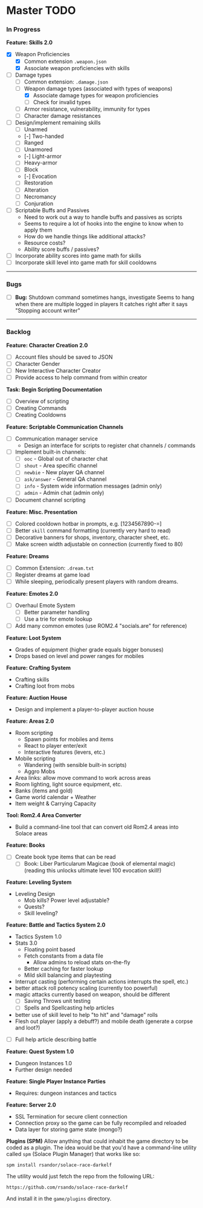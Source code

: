 # Master TODO

### In Progress

**Feature: Skills 2.0**
  - [x] Weapon Proficiencies
    - [x] Common extension `.weapon.json`
    - [x] Associate weapon proficiencies with skills
  - [ ] Damage types
    - [ ] Common extension: `.damage.json`
    - [ ] Weapon damage types (associated with types of weapons)
      - [x] Associate damage types for weapon proficiencies
      - [ ] Check for invalid types
    - [ ] Armor resistance, vulnerability, immunity for types
    - [ ] Character damage resistances
  - [ ] Design/implement remaining skills
    - [ ] Unarmed
    - [-] Two-handed
    - [ ] Ranged
    - [ ] Unarmored
    - [-] Light-armor
    - [ ] Heavy-armor
    - [ ] Block
    - [-] Evocation
    - [ ] Restoration
    - [ ] Alteration
    - [ ] Necromancy
    - [ ] Conjuration
  - [ ] Scriptable Buffs and Passives
    - Need to work out a way to handle buffs and passives as scripts
    - Seems to require a lot of hooks into the engine to know when to apply them
    - How do we handle things like additional attacks?
    - Resource costs?
    - Ability score buffs / passives?
  - [ ] Incorporate ability scores into game math for skills
  - [ ] Incorporate skill level into game math for skill cooldowns

--------------------------------------------------------------------------------

### Bugs

- [ ] **Bug:** Shutdown command sometimes hangs, investigate
      Seems to hang when there are multiple logged in players
      It catches right after it says "Stopping account writer"

--------------------------------------------------------------------------------

### Backlog

**Feature: Character Creation 2.0**
- [ ] Account files should be saved to JSON
- [ ] Character Gender
- [ ] New Interactive Character Creator
 - [ ] Provide access to help command from within creator

**Task: Begin Scripting Documentation**
- [ ] Overview of scripting
- [ ] Creating Commands
- [ ] Creating Cooldowns

**Feature: Scriptable Communication Channels**
- [ ] Communication manager service
  - Design an interface for scripts to register chat channels / commands
- [ ] Implement built-in channels:
  - [ ] `ooc` - Global out of character chat
  - [ ] `shout` - Area specific channel
  - [ ] `newbie` - New player QA channel
  - [ ] `ask/answer` - General QA channel
  - [ ] `info` - System wide information messages (admin only)
  - [ ] `admin` - Admin chat (admin only)
- [ ] Document channel scripting

**Feature: Misc. Presentation**
- [ ] Colored cooldown hotbar in prompts, e.g. [1234567890-=]
- [ ] Better `skill` command formatting (currently very hard to read)
- [ ] Decorative banners for shops, inventory, character sheet, etc.
- [ ] Make screen width adjustable on connection (currently fixed to 80)

**Feature: Dreams**
- [ ] Common Extension: `.dream.txt`
- [ ] Register dreams at game load
- [ ] While sleeping, periodically present players with random dreams.

**Feature: Emotes 2.0**
- [ ] Overhaul Emote System
  - [ ] Better parameter handling
  - [ ] Use a trie for emote lookup
- [ ] Add many common emotes (use ROM2.4 "socials.are" for reference)

**Feature: Loot System**
- Grades of equipment (higher grade equals bigger bonuses)
- Drops based on level and power ranges for mobiles

**Feature: Crafting System**
- Crafting skills
- Crafting loot from mobs

**Feature: Auction House**
- Design and implement a player-to-player auction house

**Feature: Areas 2.0**
- Room scripting
  - Spawn points for mobiles and items
  - React to player enter/exit
  - Interactive features (levers, etc.)
- Mobile scripting
  - Wandering (with sensible built-in scripts)
  - Aggro Mobs  
- Area links: allow move command to work across areas
- Room lighting, light source equipment, etc.
- Banks (items and gold)
- Game world calendar + Weather
- Item weight & Carrying Capacity

**Tool: Rom2.4 Area Converter**
- Build a command-line tool that can convert old Rom2.4 areas into Solace areas

**Feature: Books**
- [ ] Create book type items that can be read
  - [ ] Book: Liber Particularum Magicae (book of elemental magic)
        (reading this unlocks ultimate level 100 evocation skill!)

**Feature: Leveling System**
- Leveling Design
  - Mob kills? Power level adjustable?
  - Quests?
  - Skill leveling?

**Feature: Battle and Tactics System 2.0**
- Tactics System 1.0
- Stats 3.0
  - Floating point based
  - Fetch constants from a data file
    - Allow admins to reload stats on-the-fly
  - Better caching for faster lookup
  - Mild skill balancing and playtesting
- Interrupt casting (performing certain actions interrupts the spell, etc.)
- better attack roll potency scaling (currently too powerful)
- magic attacks currently based on weapon, should be different
  - [ ] Saving Throws unit testing
  - [ ] Spells and Spellcasting help articles
- better use of skill level to help "to hit" and "damage" rolls
- Flesh out player (apply a debuff?) and mobile death (generate a corpse and loot?)
- [ ] Full help article describing battle

**Feature: Quest System 1.0**
- Dungeon Instances 1.0
- Further design needed

**Feature: Single Player Instance Parties**
- Requires: dungeon instances and tactics

**Feature: Server 2.0**
- SSL Termination for secure client connection
- Connection proxy so the game can be fully recompiled and reloaded
- Data layer for storing game state (mongo?)

**Plugins (SPM)**
Allow anything that could inhabit the game directory to be coded as
a plugin. The idea would be that you'd have a command-line utility
called `spm` (Solace Plugin Manager) that works like so:
```
spm install rsandor/solace-race-darkelf
```
The utility would just fetch the repo from the following URL:
```
https://github.com/rsando/solace-race-darkelf
```
And install it in the `game/plugins` directory.
